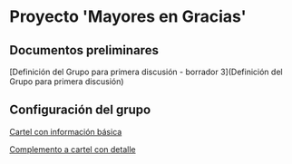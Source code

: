 # Proyecto 'Mayores en Gracias'

## Documentos preliminares

[Definición del Grupo para primera discusión - borrador 3](Definición del Grupo para primera discusión)

## Configuración del grupo

[Cartel con información básica](https://drive.google.com/file/d/1t9tu4tpxWidxWyTxdhozcc4FkopBtj1Q/view?usp=drive_link)

[Complemento a cartel con detalle](https://drive.google.com/file/d/1DW62lssLR4_vNUMcppjsWyiwIj2vtLiQ/view?usp=drive_link)
